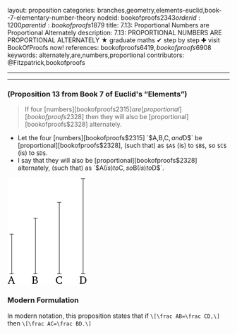 layout: proposition
categories: branches,geometry,elements-euclid,book--7-elementary-number-theory
nodeid: bookofproofs$2343
orderid: 1200
parentid: bookofproofs$1879
title: 7.13: Proportional Numbers are Proportional Alternately
description: 7.13: PROPORTIONAL NUMBERS ARE PROPORTIONAL ALTERNATELY &#9733; graduate maths &#10004; step by step &#10010; visit BookOfProofs now!
references: bookofproofs$6419,bookofproofs$6908
keywords: alternately,are,numbers,proportional
contributors: @Fitzpatrick,bookofproofs

---


---

### (Proposition 13 from Book 7 of Euclid's “Elements”)

> If four [numbers][bookofproofs$2315] are [proportional][bookofproofs$2328] then they will also be [proportional][bookofproofs$2328] alternately.

* Let the four [numbers][bookofproofs$2315] `$A$`, `$B$`, `$C$`, and `$D$` be [proportional][bookofproofs$2328], (such that) as `$A$` (is) to `$B$`, so `$C$` (is) to `$D$`.
* I say that they will also be [proportional][bookofproofs$2328] alternately, (such that) as `$A$` (is) to `$C$`, so `$B$` (is) to `$D$`.


![fig12e](https://github.com/bookofproofs/bookofproofs.github.io/blob/main/_sources/_assets/images/euclid/Book07/fig12e.png?raw=true)



### Modern Formulation

In modern notation, this proposition states that if `\[\frac AB=\frac CD,\]` then `\[\frac AC=\frac BD.\]`
